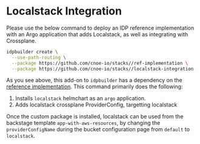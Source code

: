 # Localstack Integration

Please use the below command to deploy an IDP reference implementation with an Argo application that adds Localstack, as well as integrating with Crossplane.

```bash
idpbuilder create \
  --use-path-routing \
  --package https://github.com/cnoe-io/stacks//ref-implementation \
  --package https://github.com/cnoe-io/stacks//localstack-integration
```

As you see above, this add-on to `idpbuilder` has a dependency on the [reference implementation](../ref-implementation/). This command primarily does the following:

1. Installs `localstack` helmchart as an `argo` application.
2. Adds localstack crossplane ProviderConfig, targetting localstack

Once the custom package is installed, localstack can be used from the backstage template `app-with-aws-resources`, by changing the `providerConfigName` during the bucket configuration page from `default` to `localstack`.
